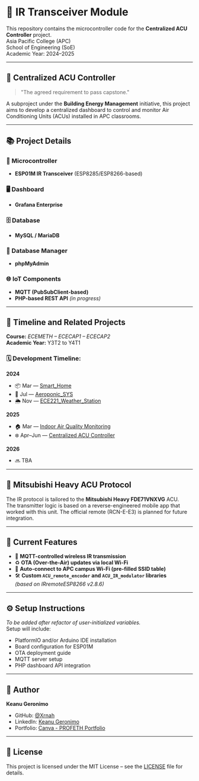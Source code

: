 # 📡 IR Transceiver Module  

This repository contains the microcontroller code for the **Centralized ACU Controller** project.  
Asia Pacific College (APC)  
School of Engineering (SoE)  
Academic Year: 2024–2025  

---

## 🔧 Centralized ACU Controller  
> "The agreed requirement to pass capstone."  

A subproject under the **Building Energy Management** initiative, this project aims to develop a centralized dashboard to control and monitor Air Conditioning Units (ACUs) installed in APC classrooms.

---

## 📚 Project Details

### 🧠 Microcontroller
- **ESP01M IR Transceiver** (ESP8285/ESP8266-based)

### 🖥️ Dashboard
- **Grafana Enterprise**

### 🗄️ Database
- **MySQL / MariaDB**

### 🧰 Database Manager
- **phpMyAdmin**

### 🌐 IoT Components
- **MQTT (PubSubClient-based)**
- **PHP-based REST API** *(in progress)*

---

## 📅 Timeline and Related Projects

**Course:** _ECEMETH – ECECAP1 – ECECAP2_  
**Academic Year:** Y3T2 to Y4T1

### 🗓️ Development Timeline:
**2024**
- 📦 Mar — [Smart_Home](#smart_home)
- 🌱 Jul — [Aeroponic_SYS](#aeroponic_sys)
- 🌦️ Nov — [ECE221_Weather_Station](#ece221_weather_station)  

**2025**
- 🏠 Mar — [Indoor Air Quality Monitoring](#indoor-air-quality-monitoring)
- ❄️ Apr–Jun — [Centralized ACU Controller](#centralized-acu-controller-on-progress)

**2026**
- 🔜 TBA

---

## 🧊 Mitsubishi Heavy ACU Protocol

The IR protocol is tailored to the **Mitsubishi Heavy FDE71VNXVG** ACU.  
The transmitter logic is based on a reverse-engineered mobile app that worked with this unit. The official remote (RCN-E-E3) is planned for future integration.

---

## 🚀 Current Features

- 🛜 **MQTT-controlled wireless IR transmission**
- ♻️ **OTA (Over-the-Air) updates via local Wi-Fi**
- 📶 **Auto-connect to APC campus Wi-Fi (pre-filled SSID table)**
- 🛠️ **Custom `ACU_remote_encoder` and `ACU_IR_modulator` libraries**  
  *(based on IRremoteESP8266 v2.8.6)*

---

## ⚙️ Setup Instructions  
*To be added after refactor of user-initialized variables.*  
Setup will include:
- PlatformIO and/or Arduino IDE installation
- Board configuration for ESP01M
- OTA deployment guide
- MQTT server setup
- PHP dashboard API integration

---

## 👤 Author

**Keanu Geronimo**  
- GitHub: [@Xrnah](https://github.com/Xrnah)  
- LinkedIn: [Keanu Geronimo](https://www.linkedin.com/in/keanu-geronimo-a77062190/)  
- Portfolio: [Canva - PROFETH Portfolio](https://geronimo-keanu-portfolio.my.canva.site/)

---

## 📜 License

This project is licensed under the MIT License – see the [LICENSE](LICENSE) file for details.
